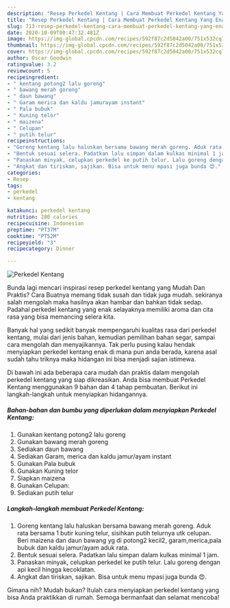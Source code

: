 ```yaml
---
description: "Resep Perkedel Kentang | Cara Membuat Perkedel Kentang Yang Enak Dan Lezat"
title: "Resep Perkedel Kentang | Cara Membuat Perkedel Kentang Yang Enak Dan Lezat"
slug: 713-resep-perkedel-kentang-cara-membuat-perkedel-kentang-yang-enak-dan-lezat
date: 2020-10-09T00:47:32.481Z
image: https://img-global.cpcdn.com/recipes/592f87c2d5042a00/751x532cq70/perkedel-kentang-foto-resep-utama.jpg
thumbnail: https://img-global.cpcdn.com/recipes/592f87c2d5042a00/751x532cq70/perkedel-kentang-foto-resep-utama.jpg
cover: https://img-global.cpcdn.com/recipes/592f87c2d5042a00/751x532cq70/perkedel-kentang-foto-resep-utama.jpg
author: Oscar Goodwin
ratingvalue: 3.2
reviewcount: 5
recipeingredient:
- " kentang potong2 lalu goreng"
- " bawang merah goreng"
- " daun bawang"
- " Garam merica dan kaldu jamurayam instant"
- " Pala bubuk"
- " Kuning telor"
- " maizena"
- " Celupan"
- " putih telur"
recipeinstructions:
- "Goreng kentang lalu haluskan bersama bawang merah goreng. Aduk rata bersama 1 butir kuning telur, sisihkan putih telurnya utk celupan. Beri maizena dan daun bawang yg di potong2 kecil2, garam,merica,pala bubuk dan kaldu jamur/ayam aduk rata."
- "Bentuk sesuai selera. Padatkan lalu simpan dalam kulkas minimal 1 jam."
- "Panaskan minyak, celupkan perkedel ke putih telur. Lalu goreng dengan api kecil hingga kecoklatan."
- "Angkat dan tiriskan, sajikan. Bisa untuk menu mpasi juga bunda 😍."
categories:
- Resep
tags:
- perkedel
- kentang

katakunci: perkedel kentang 
nutrition: 280 calories
recipecuisine: Indonesian
preptime: "PT37M"
cooktime: "PT52M"
recipeyield: "3"
recipecategory: Dinner

---
```



![Perkedel Kentang](https://img-global.cpcdn.com/recipes/592f87c2d5042a00/751x532cq70/perkedel-kentang-foto-resep-utama.jpg)

Bunda lagi mencari inspirasi resep perkedel kentang yang Mudah Dan Praktis? Cara Buatnya memang tidak susah dan tidak juga mudah. sekiranya salah mengolah maka hasilnya akan hambar dan bahkan tidak sedap. Padahal perkedel kentang yang enak selayaknya memiliki aroma dan cita rasa yang bisa memancing selera kita.

Banyak hal yang sedikit banyak mempengaruhi kualitas rasa dari perkedel kentang, mulai dari jenis bahan, kemudian pemilihan bahan segar, sampai cara mengolah dan menyajikannya. Tak perlu pusing kalau hendak menyiapkan perkedel kentang enak di mana pun anda berada, karena asal sudah tahu triknya maka hidangan ini bisa menjadi sajian istimewa.




Di bawah ini ada beberapa cara mudah dan praktis dalam mengolah perkedel kentang yang siap dikreasikan. Anda bisa membuat Perkedel Kentang menggunakan 9 bahan dan 4 tahap pembuatan. Berikut ini langkah-langkah untuk menyiapkan hidangannya.

<!--inarticleads1-->

##### Bahan-bahan dan bumbu yang diperlukan dalam menyiapkan Perkedel Kentang:

1. Gunakan  kentang potong2 lalu goreng
1. Gunakan  bawang merah goreng
1. Sediakan  daun bawang
1. Sediakan  Garam, merica dan kaldu jamur/ayam instant
1. Gunakan  Pala bubuk
1. Gunakan  Kuning telor
1. Siapkan  maizena
1. Gunakan  Celupan:
1. Sediakan  putih telur




<!--inarticleads2-->

##### Langkah-langkah membuat Perkedel Kentang:

1. Goreng kentang lalu haluskan bersama bawang merah goreng. Aduk rata bersama 1 butir kuning telur, sisihkan putih telurnya utk celupan. Beri maizena dan daun bawang yg di potong2 kecil2, garam,merica,pala bubuk dan kaldu jamur/ayam aduk rata.
1. Bentuk sesuai selera. Padatkan lalu simpan dalam kulkas minimal 1 jam.
1. Panaskan minyak, celupkan perkedel ke putih telur. Lalu goreng dengan api kecil hingga kecoklatan.
1. Angkat dan tiriskan, sajikan. Bisa untuk menu mpasi juga bunda 😍.




Gimana nih? Mudah bukan? Itulah cara menyiapkan perkedel kentang yang bisa Anda praktikkan di rumah. Semoga bermanfaat dan selamat mencoba!
